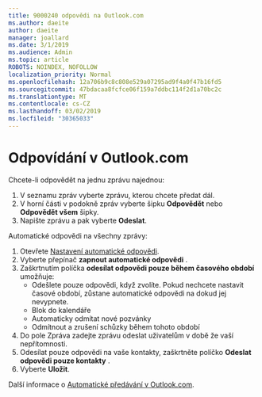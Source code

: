 ```yaml
---
title: 9000240 odpovědi na Outlook.com
ms.author: daeite
author: daeite
manager: joallard
ms.date: 3/1/2019
ms.audience: Admin
ms.topic: article
ROBOTS: NOINDEX, NOFOLLOW
localization_priority: Normal
ms.openlocfilehash: 12a706b9c8c808e529a07295ad9f4a0f47b16fd5
ms.sourcegitcommit: 47bdacaa8fcfce06f159a7ddbc114f2d1a70bc2c
ms.translationtype: MT
ms.contentlocale: cs-CZ
ms.lasthandoff: 03/02/2019
ms.locfileid: "30365033"
---
```

# <a name="replying-in-outlookcom"></a>Odpovídání v Outlook.com

Chcete-li odpovědět na jednu zprávu najednou:

1. V seznamu zpráv vyberte zprávu, kterou chcete předat dál.
2. V horní části v podokně zpráv vyberte šipku **Odpovědět** nebo **Odpovědět všem** šipky.
3. Napište zprávu a pak vyberte **Odeslat**.

Automatické odpovědi na všechny zprávy:

1. Otevřete [Nastavení automatické odpovědi](https://outlook.live.com/mail/options/mail/automaticReplies/automaticRepliesOption).
2. Vyberte přepínač **zapnout automatické odpovědi** .
3. Zaškrtnutím políčka **odesílat odpovědi pouze během časového období** umožňuje:
    - Odešlete pouze odpovědi, když zvolíte. Pokud nechcete nastavit časové období, zůstane automatické odpovědi na dokud jej nevypnete.
    - Blok do kalendáře
    - Automaticky odmítat nové pozvánky
    - Odmítnout a zrušení schůzky během tohoto období
4. Do pole Zpráva zadejte zprávu odeslat uživatelům v době že vaší nepřítomnosti.
5. Odesílat pouze odpovědi na vaše kontakty, zaškrtněte políčko **Odeslat odpovědi pouze kontakty** .
6. Vyberte **Uložit**.

Další informace o [Automatické předávání v Outlook.com](https://support.office.com/article/14614626-9855-48dc-a986-dec81d07b1a0).